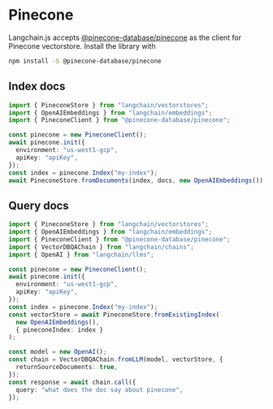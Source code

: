 # Pinecone

Langchain.js accepts [@pinecone-database/pinecone](https://docs.pinecone.io/docs/node-client) as the client for Pinecone vectorstore. Install the library with

```bash npm2yarn
npm install -S @pinecone-database/pinecone
```

## Index docs

```typescript
import { PineconeStore } from "langchain/vectorstores";
import { OpenAIEmbeddings } from "langchain/embeddings";
import { PineconeClient } from "@pinecone-database/pinecone";

const pinecone = new PineconeClient();
await pinecone.init({
  environment: "us-west1-gcp",
  apiKey: "apiKey",
});
const index = pinecone.Index("my-index");
await PineconeStore.fromDocuments(index, docs, new OpenAIEmbeddings());
```

## Query docs

```typescript
import { PineconeStore } from "langchain/vectorstores";
import { OpenAIEmbeddings } from "langchain/embeddings";
import { PineconeClient } from "@pinecone-database/pinecone";
import { VectorDBQAChain } from "langchain/chains";
import { OpenAI } from "langchain/llms";

const pinecone = new PineconeClient();
await pinecone.init({
  environment: "us-west1-gcp",
  apiKey: "apiKey",
});
const index = pinecone.Index("my-index");
const vectorStore = await PineconeStore.fromExistingIndex(
  new OpenAIEmbeddings(),
  { pineconeIndex: index }
);

const model = new OpenAI();
const chain = VectorDBQAChain.fromLLM(model, vectorStore, {
  returnSourceDocuments: true,
});
const response = await chain.call({
  query: "what does the doc say about pinecone",
});
```
